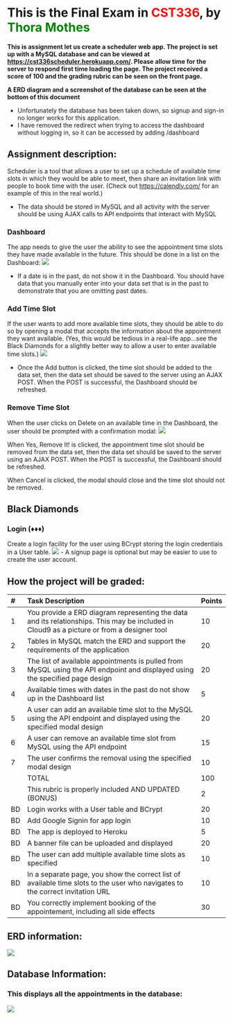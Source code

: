 <h1>This is the Final Exam in <span style="color: red;">CST336</span>, by <span style="color: green;">Thora Mothes</span></h1>

**This is assignment let us create a scheduler web app. The project is set up with a MySQL database and can be viewed at https://cst336scheduler.herokuapp.com/. Please allow time for the server to respond first time loading the page. The project received a score of 100 and the grading rubric can be seen on the front page.**

**A ERD diagram and a screenshot of the database can be seen at the bottom of this document**

- Unfortunately the database has been taken down, so signup and sign-in no longer works for this application.
- I have removed the redirect when trying to access the dashboard without logging in, so it can be accessed by adding /dashboard


<h2>Assignment description:</h2>

Scheduler is a tool that allows a user to set up a schedule of available time slots in which they would be able to meet, then share an invitation link with people to book time with the user. (Check out https://calendly.com/ for an example of this in the real world.)

- The data should be stored in MySQL and all activity with the server should be using AJAX calls to API endpoints that interact with MySQL

<h3>Dashboard</h3>
The app needs to give the user the ability to see the appointment time slots they have made available in the future. This should be done in a list on the Dashboard:

<img src="https://simple.showdeo.com/csumb/scd/classes/336/exams/final/scheduler/assets/dashboard.png">

- If a date is in the past, do not show it in the Dashboard. You should have data that you manually enter into your data set that is in the past to demonstrate that you are omitting past dates.

<h3>Add Time Slot</h3>
If the user wants to add more available time slots, they should be able to do so by opening a modal that accepts the information about the appointment they want available. (Yes, this would be tedious in a real-life app...see the Black Diamonds for a slightly better way to allow a user to enter available time slots.)

<img src="https://simple.showdeo.com/csumb/scd/classes/336/exams/final/scheduler/assets/add-time-slot-modal.png">

- Once the Add button is clicked, the time slot should be added to the data set, then the data set should be saved to the server using an AJAX POST. When the POST is successful, the Dashboard should be refreshed.

<h3>Remove Time Slot</h3>
When the user clicks on Delete on an available time in the Dashboard, the user should be prompted with a confirmation modal:

<img src="https://simple.showdeo.com/csumb/scd/classes/336/exams/final/scheduler/assets/remove-slot-modal.png">

When Yes, Remove It! is clicked, the appointment time slot should be removed from the data set, then the data set should be saved to the server using an AJAX POST. When the POST is successful, the Dashboard should be refreshed.

When Cancel is clicked, the modal should close and the time slot should not be removed.

<h2>Black Diamonds</h2>

<h3>Login (♦️♦️♦️)</h3>
Create a login facility for the user using BCrypt storing the login credentials in a User table.

<img src="https://simple.showdeo.com/csumb/scd/classes/336/exams/final/scheduler/assets/login.png">
- A signup page is optional but may be easier to use to create the user account.

<h2>How the project will be graded:</h2>

<table>
<thead>
<tr>
<th style="text-align:left">#</th>
<th style="text-align:left">Task Description</th>
<th style="text-align:left">Points</th>
</tr>
</thead>
<tbody>
<tr>
<td style="text-align:left">1</td>
<td style="text-align:left">You provide a ERD diagram representing the data and its relationships. This may be included in Cloud9 as a picture or from a designer tool</td>
<td style="text-align:left">10</td>
</tr>
<tr>
<td style="text-align:left">2</td>
<td style="text-align:left">Tables in MySQL match the ERD and support the requirements of the application</td>
<td style="text-align:left">20</td>
</tr>
<tr>
<td style="text-align:left">3</td>
<td style="text-align:left">The list of available appointments is pulled from MySQL using the API endpoint and displayed using the specified page design</td>
<td style="text-align:left">20</td>
</tr>
<tr>
<td style="text-align:left">4</td>
<td style="text-align:left">Available times with dates in the past do not show up in the Dashboard list</td>
<td style="text-align:left">5</td>
</tr>
<tr>
<td style="text-align:left">5</td>
<td style="text-align:left">A user can add an available time slot to the MySQL using the API endpoint and displayed using the specified modal design</td>
<td style="text-align:left">20</td>
</tr>
<tr>
<td style="text-align:left">6</td>
<td style="text-align:left">A user can remove an available time slot from MySQL using the API endpoint</td>
<td style="text-align:left">15</td>
</tr>
<tr>
<td style="text-align:left">7</td>
<td style="text-align:left">The user confirms the removal using the specified modal design</td>
<td style="text-align:left">10</td>
</tr>
<tr>
<td style="text-align:left"></td>
<td style="text-align:left">TOTAL</td>
<td style="text-align:left">100</td>
</tr>
<tr>
<td style="text-align:left"></td>
<td style="text-align:left">This rubric is properly included AND UPDATED (BONUS)</td>
<td style="text-align:left">2</td>
</tr>
<tr>
<td style="text-align:left">BD</td>
<td style="text-align:left">Login works with a User table and BCrypt</td>
<td style="text-align:left">20</td>
</tr>
<tr>
<td style="text-align:left">BD</td>
<td style="text-align:left">Add Google Signin for app login</td>
<td style="text-align:left">10</td>
</tr>
<tr>
<td style="text-align:left">BD</td>
<td style="text-align:left">The app is deployed to Heroku</td>
<td style="text-align:left">5</td>
</tr>
<tr>
<td style="text-align:left">BD</td>
<td style="text-align:left">A banner file can be uploaded and displayed</td>
<td style="text-align:left">20</td>
</tr>
<tr>
<td style="text-align:left">BD</td>
<td style="text-align:left">The user can add multiple available time slots as specified</td>
<td style="text-align:left">10</td>
</tr>
<tr>
<td style="text-align:left">BD</td>
<td style="text-align:left">In a separate page, you show the correct list of available time slots to the user who navigates to the correct invitation URL</td>
<td style="text-align:left">10</td>
</tr>
<tr>
<td style="text-align:left">BD</td>
<td style="text-align:left">You correctly implement booking of the appointement, including all side effects</td>
<td style="text-align:left">30</td>
</tr>
</tbody>
</table>





<h2>ERD information:</h2>
<img src="https://github.com/ThoMot/cst336Final-Exam-Scheduler-2019/blob/master/ERD/ERDThoraMothes.png">

<h2>Database Information:</h2>
<h3>This displays all the appointments in the database:</h3>
<img src="https://github.com/ThoMot/cst336Final-Exam-Scheduler-2019/blob/master/DatabaseInfo/Appointments.png">
